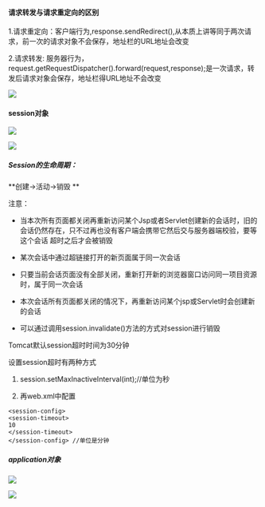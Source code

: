 <h4>请求转发与请求重定向的区别</h4>

1.请求重定向：客户端行为,response.sendRedirect(),从本质上讲等同于两次请求，前一次的请求对象不会保存，地址栏的URL地址会改变

2.请求转发: 服务器行为，request.getRequestDispatcher().forward(request,response);是一次请求，转发后请求对象会保存，地址栏得URL地址不会改变


![](https://github.com/xuedingedeyang/Image/blob/master/qubie.png?raw=true)

<h4>session对象</h4>

![](https://github.com/xuedingedeyang/Image/blob/master/session.png?raw=true)

![](https://github.com/xuedingedeyang/Image/blob/master/sessionfangfa.png?raw=true)

<h5>Session的生命周期：</h5>

**创建->活动->销毁 **

注意：

- 当本次所有页面都关闭再重新访问某个Jsp或者Servlet创建新的会话时，旧的会话仍然存在，只不过再也没有客户端会携带它然后交与服务器端校验，要等这个会话 超时之后才会被销毁

- 某次会话中通过超链接打开的新页面属于同一次会话

- 只要当前会话页面没有全部关闭，重新打开新的浏览器窗口访问同一项目资源时，属于同一次会话	

- 本次会话所有页面都关闭的情况下，再重新访问某个jsp或Servlet时会创建新的会话

- 可以通过调用session.invalidate()方法的方式对session进行销毁

Tomcat默认session超时时间为30分钟

设置session超时有两种方式

1. session.setMaxInactiveInterval(int);//单位为秒

2. 再web.xml中配置

```
<session-config>
<session-timeout>
10
</session-timeout>
</session-config> //单位是分钟
```

<h5>application对象</h5>

![](https://github.com/xuedingedeyang/Image/blob/master/application.png?raw=true)

![](https://github.com/xuedingedeyang/Image/blob/master/applicationmethod.png?raw=true)

